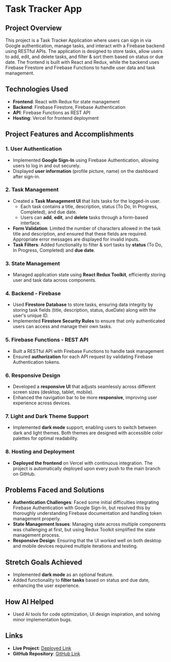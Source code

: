 # Task Tracker App

## Project Overview

This project is a Task Tracker Application where users can sign in via Google authentication, manage tasks, and interact with a Firebase backend using RESTful APIs. The application is designed to store tasks, allow users to add, edit, and delete tasks, and filter & sort them based on status or due date. The frontend is built with React and Redux, while the backend uses Firebase Firestore and Firebase Functions to handle user data and task management.

## Technologies Used

- **Frontend**: React with Redux for state management
- **Backend**: Firebase Firestore, Firebase Authentication
- **API**: Firebase Functions as REST API
- **Hosting**: Vercel for frontend deployment

## Project Features and Accomplishments

### 1. **User Authentication**

- Implemented **Google Sign-In** using Firebase Authentication, allowing users to log in and out securely.
- Displayed **user information** (profile picture, name) on the dashboard after sign-in.

### 2. **Task Management**

- Created a **Task Management UI** that lists tasks for the logged-in user.
  - Each task contains a title, description, status (To Do, In Progress, Completed), and due date.
  - Users can **add**, **edit**, and **delete** tasks through a form-based interface.
- **Form Validation**: Limited the number of characters allowed in the task title and description, and ensured that these fields are required. Appropriate error messages are displayed for invalid inputs.
- **Task Filters**: Added functionality to filter & sort tasks by **status** (To Do, In Progress, Completed) and **due date**.

### 3. **State Management**

- Managed application state using **React Redux Toolkit**, efficiently storing user and task data across components.

### 4. **Backend - Firebase**

- Used **Firestore Database** to store tasks, ensuring data integrity by storing task fields (title, description, status, dueDate) along with the user's unique ID.
- Implemented **Firestore Security Rules** to ensure that only authenticated users can access and manage their own tasks.

### 5. **Firebase Functions - REST API**

- Built a RESTful API with Firebase Functions to handle task management
- Ensured **authorization** for each API request by validating Firebase Authentication tokens.

### 6. **Responsive Design**

- Developed a **responsive UI** that adjusts seamlessly across different screen sizes (desktop, tablet, mobile).
- Enhanced the navigation bar to be more **responsive**, improving user experience across devices.

### 7. **Light and Dark Theme Support**

- Implemented **dark mode** support, enabling users to switch between dark and light themes. Both themes are designed with accessible color palettes for optimal readability.

### 8. **Hosting and Deployment**

- **Deployed the frontend** on Vercel with continuous integration. The project is automatically deployed upon every push to the main branch on GitHub.

## Problems Faced and Solutions

- **Authentication Challenges**: Faced some initial difficulties integrating Firebase Authentication with Google Sign-In, but resolved this by thoroughly understanding Firebase documentation and handling token management properly.
- **State Management Issues**: Managing state across multiple components was challenging at first, but using Redux Toolkit simplified the state management process.
- **Responsive Design**: Ensuring that the UI worked well on both desktop and mobile devices required multiple iterations and testing.

## Stretch Goals Achieved

- Implemented **dark mode** as an optional feature.
- Added functionality to **filter tasks** based on status and due date, enhancing the user experience.

## How AI Helped

- Used AI tools for code optimization, UI design inspiration, and solving minor implementation bugs.

## Links

- **Live Project**: [Deployed Link](https://task-manager-v2-inky.vercel.app/)
- **GitHub Repository**: [GitHub Link](https://github.com/neevj2006/task_manager_v2)
